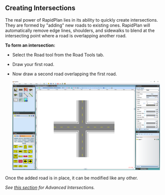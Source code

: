 ## Creating Intersections
The real power of RapidPlan lies in its ability to quickly create intersections. They are formed by "adding" new roads to existing ones. RapidPlan will automatically remove edge lines, shoulders, and sidewalks to blend at the intersecting point where a road is overlapping another road.

**To form an intersection:**

 - Select the Road tool from the Road Tools tab.
 - Draw your first road.
 - Now draw a second road overlapping the first road.

    ![Two_Roads_Overlapping_Creating_an_Intersection](./assets/Two_Roads_Overlapping_Creating_an_Intersection.png)

Once the added road is in place, it can be modified like any other.

*See [this section](/docs/rapid-plan/8.%20Advanced%20Intersections/) for Advanced Intersections.*
